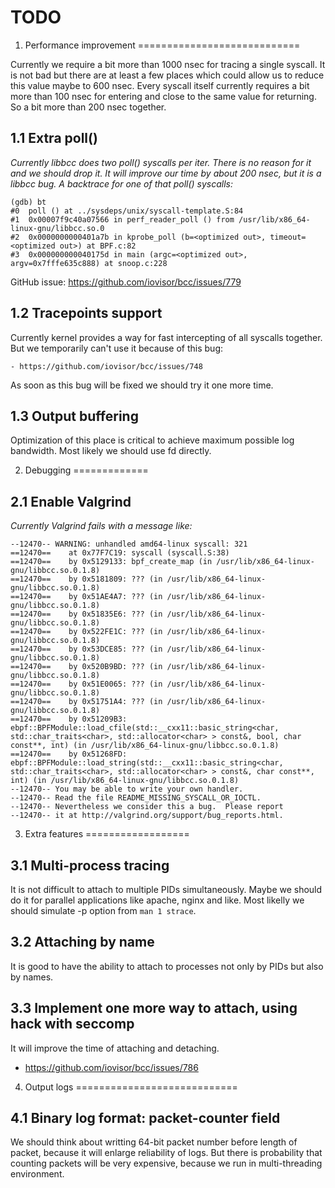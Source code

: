 # TODO

1. Performance improvement
============================

Currently we require a bit more than 1000 nsec for tracing a single syscall.
It is not bad but there are at least a few places which could allow us to
reduce this value maybe to 600 nsec. Every syscall itself currently requires
a bit more than 100 nsec for entering and close to the same value for
returning. So a bit more than 200 nsec together.

1.1 Extra poll()
-----------------

_Currently libbcc does two poll() syscalls per iter. There is no reason for
it and we should drop it. It will improve our time by about 200 nsec, but it
is a libbcc bug. A backtrace for one of that poll() syscalls:_

```
(gdb) bt
#0  poll () at ../sysdeps/unix/syscall-template.S:84
#1  0x00007f9c40a07566 in perf_reader_poll () from /usr/lib/x86_64-linux-gnu/libbcc.so.0
#2  0x0000000000401a7b in kprobe_poll (b=<optimized out>, timeout=<optimized out>) at BPF.c:82
#3  0x000000000040175d in main (argc=<optimized out>, argv=0x7fffe635c888) at snoop.c:228
```

GitHub issue: https://github.com/iovisor/bcc/issues/779

1.2 Tracepoints support
-----------------------

Currently kernel provides a way for fast intercepting of all syscalls together.
But we temporarily can't use it because of this bug:

    - https://github.com/iovisor/bcc/issues/748

As soon as this bug will be fixed we should try it one more time.

1.3 Output buffering
--------------------

Optimization of this place is critical to achieve maximum possible log
bandwidth. Most likely we should use fd directly.


2. Debugging
=============

2.1 Enable Valgrind
--------------------

_Currently Valgrind fails with a message like:_

```
--12470-- WARNING: unhandled amd64-linux syscall: 321
==12470==    at 0x77F7C19: syscall (syscall.S:38)
==12470==    by 0x5129133: bpf_create_map (in /usr/lib/x86_64-linux-gnu/libbcc.so.0.1.8)
==12470==    by 0x5181809: ??? (in /usr/lib/x86_64-linux-gnu/libbcc.so.0.1.8)
==12470==    by 0x51AE4A7: ??? (in /usr/lib/x86_64-linux-gnu/libbcc.so.0.1.8)
==12470==    by 0x51835E6: ??? (in /usr/lib/x86_64-linux-gnu/libbcc.so.0.1.8)
==12470==    by 0x522FE1C: ??? (in /usr/lib/x86_64-linux-gnu/libbcc.so.0.1.8)
==12470==    by 0x53DCE85: ??? (in /usr/lib/x86_64-linux-gnu/libbcc.so.0.1.8)
==12470==    by 0x520B9BD: ??? (in /usr/lib/x86_64-linux-gnu/libbcc.so.0.1.8)
==12470==    by 0x51E0065: ??? (in /usr/lib/x86_64-linux-gnu/libbcc.so.0.1.8)
==12470==    by 0x51751A4: ??? (in /usr/lib/x86_64-linux-gnu/libbcc.so.0.1.8)
==12470==    by 0x51209B3: ebpf::BPFModule::load_cfile(std::__cxx11::basic_string<char, std::char_traits<char>, std::allocator<char> > const&, bool, char const**, int) (in /usr/lib/x86_64-linux-gnu/libbcc.so.0.1.8)
==12470==    by 0x51268FD: ebpf::BPFModule::load_string(std::__cxx11::basic_string<char, std::char_traits<char>, std::allocator<char> > const&, char const**, int) (in /usr/lib/x86_64-linux-gnu/libbcc.so.0.1.8)
--12470-- You may be able to write your own handler.
--12470-- Read the file README_MISSING_SYSCALL_OR_IOCTL.
--12470-- Nevertheless we consider this a bug.  Please report
--12470-- it at http://valgrind.org/support/bug_reports.html.
```


3. Extra features
==================

3.1 Multi-process tracing
--------------------------

It is not difficult to attach to multiple PIDs simultaneously. Maybe we should do
it for parallel applications like apache, nginx and like. Most likelly we
should simulate -p option from `man 1 strace`.

3.2 Attaching by name
----------------------

It is good to have the ability to attach to processes not only by PIDs
but also by names.

3.3 Implement one more way to attach, using hack with seccomp
--------------------------------------------------------------

It will improve the time of attaching and detaching.

 - https://github.com/iovisor/bcc/issues/786


4. Output logs
============================

4.1 Binary log format: packet-counter field
--------------------------------------------

We should think about writting 64-bit packet number before length
of packet, because it will enlarge reliability of logs. But there is
probability that counting packets will be very expensive, because we run
in multi-threading environment.
